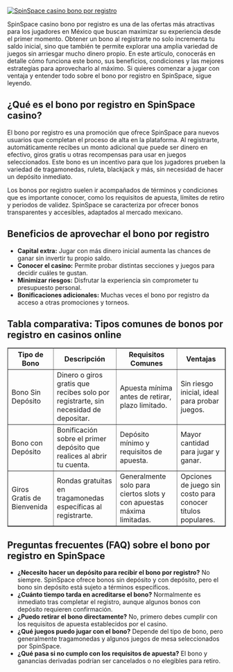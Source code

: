 [![SpinSpace casino bono por registro](https://123-caf.pages.dev/gitsignup.png)](https://vrmoo.ru/Bt82HjjY)

<p>SpinSpace casino bono por registro es una de las ofertas más atractivas para los jugadores en México que buscan maximizar su experiencia desde el primer momento. Obtener un bono al registrarte no solo incrementa tu saldo inicial, sino que también te permite explorar una amplia variedad de juegos sin arriesgar mucho dinero propio. En este artículo, conocerás en detalle cómo funciona este bono, sus beneficios, condiciones y las mejores estrategias para aprovecharlo al máximo. Si quieres comenzar a jugar con ventaja y entender todo sobre el bono por registro en SpinSpace, sigue leyendo.</p>  <h2>¿Qué es el bono por registro en SpinSpace casino?</h2> <p>El bono por registro es una promoción que ofrece SpinSpace para nuevos usuarios que completan el proceso de alta en la plataforma. Al registrarte, automáticamente recibes un monto adicional que puede ser dinero en efectivo, giros gratis u otras recompensas para usar en juegos seleccionados. Este bono es un incentivo para que los jugadores prueben la variedad de tragamonedas, ruleta, blackjack y más, sin necesidad de hacer un depósito inmediato.</p> <p>Los bonos por registro suelen ir acompañados de términos y condiciones que es importante conocer, como los requisitos de apuesta, límites de retiro y periodos de validez. SpinSpace se caracteriza por ofrecer bonos transparentes y accesibles, adaptados al mercado mexicano.</p>  <h2>Beneficios de aprovechar el bono por registro</h2> <ul>   <li><strong>Capital extra:</strong> Jugar con más dinero inicial aumenta las chances de ganar sin invertir tu propio saldo.</li>   <li><strong>Conocer el casino:</strong> Permite probar distintas secciones y juegos para decidir cuáles te gustan.</li>   <li><strong>Minimizar riesgos:</strong> Disfrutar la experiencia sin comprometer tu presupuesto personal.</li>   <li><strong>Bonificaciones adicionales:</strong> Muchas veces el bono por registro da acceso a otras promociones y torneos.</li> </ul>  <h2>Tabla comparativa: Tipos comunes de bonos por registro en casinos online</h2> <table border="1" cellpadding="5" cellspacing="0">   <thead>     <tr>       <th>Tipo de Bono</th>       <th>Descripción</th>       <th>Requisitos Comunes</th>       <th>Ventajas</th>     </tr>   </thead>   <tbody>     <tr>       <td>Bono Sin Depósito</td>       <td>Dinero o giros gratis que recibes solo por registrarte, sin necesidad de depositar.</td>       <td>Apuesta mínima antes de retirar, plazo limitado.</td>       <td>Sin riesgo inicial, ideal para probar juegos.</td>     </tr>     <tr>       <td>Bono con Depósito</td>       <td>Bonificación sobre el primer depósito que realices al abrir tu cuenta.</td>       <td>Depósito mínimo y requisitos de apuesta.</td>       <td>Mayor cantidad para jugar y ganar.</td>     </tr>     <tr>       <td>Giros Gratis de Bienvenida</td>       <td>Rondas gratuitas en tragamonedas específicas al registrarte.</td>       <td>Generalmente solo para ciertos slots y con apuestas máxima limitadas.</td>       <td>Opciones de juego sin costo para conocer títulos populares.</td>     </tr>   </tbody> </table>  <h2>Preguntas frecuentes (FAQ) sobre el bono por registro en SpinSpace</h2> <ul>   <li><strong>¿Necesito hacer un depósito para recibir el bono por registro?</strong> No siempre. SpinSpace ofrece bonos sin depósito y con depósito, pero el bono sin depósito está sujeto a términos específicos.</li>   <li><strong>¿Cuánto tiempo tarda en acreditarse el bono?</strong> Normalmente es inmediato tras completar el registro, aunque algunos bonos con depósito requieren confirmación.</li>   <li><strong>¿Puedo retirar el bono directamente?</strong> No, primero debes cumplir con los requisitos de apuesta establecidos por el casino.</li>   <li><strong>¿Qué juegos puedo jugar con el bono?</strong> Depende del tipo de bono, pero generalmente tragamonedas y algunos juegos de mesa seleccionados por SpinSpace.</li>   <li><strong>¿Qué pasa si no cumplo con los requisitos de apuesta?</strong> El bono y ganancias derivadas podrían ser cancelados o no elegibles para retiro.</li> </ul>